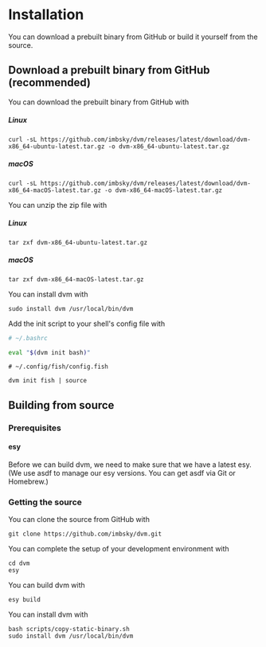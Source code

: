# Installation

You can download a prebuilt binary from GitHub or build it yourself from the
source.

## Download a prebuilt binary from GitHub (recommended)

You can download the prebuilt binary from GitHub with

##### Linux

```console
curl -sL https://github.com/imbsky/dvm/releases/latest/download/dvm-x86_64-ubuntu-latest.tar.gz -o dvm-x86_64-ubuntu-latest.tar.gz
```

##### macOS

```console
curl -sL https://github.com/imbsky/dvm/releases/latest/download/dvm-x86_64-macOS-latest.tar.gz -o dvm-x86_64-macOS-latest.tar.gz
```

You can unzip the zip file with

##### Linux

```console
tar zxf dvm-x86_64-ubuntu-latest.tar.gz
```

##### macOS

```console
tar zxf dvm-x86_64-macOS-latest.tar.gz
```

You can install dvm with

```console
sudo install dvm /usr/local/bin/dvm
```

Add the init script to your shell's config file with

```bash
# ~/.bashrc

eval "$(dvm init bash)"
```

```fish
# ~/.config/fish/config.fish

dvm init fish | source
```

## Building from source

### Prerequisites

#### esy

Before we can build dvm, we need to make sure that we have a latest esy. (We use
asdf to manage our esy versions. You can get asdf via Git or Homebrew.)

### Getting the source

You can clone the source from GitHub with

```console
git clone https://github.com/imbsky/dvm.git
```

You can complete the setup of your development environment with

```console
cd dvm
esy
```

You can build dvm with

```console
esy build
```

You can install dvm with

```console
bash scripts/copy-static-binary.sh
sudo install dvm /usr/local/bin/dvm
```
